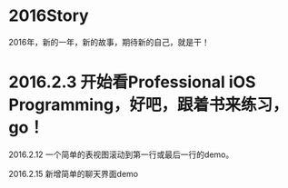 # 2016Story
2016年，新的一年，新的故事，期待新的自己，就是干！

# 2016.2.3 开始看Professional iOS Programming，好吧，跟着书来练习，go！

2016.2.12 一个简单的表视图滚动到第一行或最后一行的demo。

2016.2.15 新增简单的聊天界面demo
